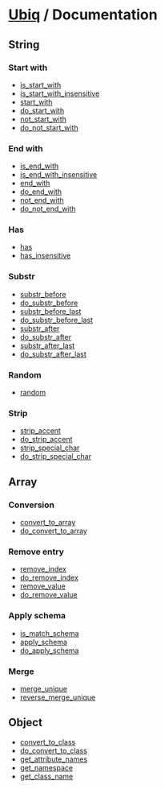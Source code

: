 [Ubiq](https://github.com/Pixel418/Ubiq#readme) / Documentation
======


String
-------- 

### Start with

* [is_start_with](./string/is_start_with.md#readme)
* [is_start_with_insensitive](./string/is_start_with_insensitive.md#readme)
* [start_with](./string/start_with.md#readme)
* [do_start_with](./string/do_start_with.md#readme)
* [not_start_with](./string/not_start_with.md#readme)
* [do_not_start_with](./string/do_not_start_with.md#readme)

### End with

* [is_end_with](./string/is_end_with.md#readme)
* [is_end_with_insensitive](./string/is_end_with_insensitive.md#readme)
* [end_with](./string/end_with.md#readme)
* [do_end_with](./string/do_end_with.md#readme)
* [not_end_with](./string/not_end_with.md#readme)
* [do_not_end_with](./string/do_not_end_with.md#readme)

### Has

* [has](./string/has.md#readme)
* [has_insensitive](./string/has_insensitive.md#readme)

### Substr

* [substr_before](./string/substr_before.md#readme)
* [do_substr_before](./string/do_substr_before.md#readme)
* [substr_before_last](./string/substr_before_last.md#readme)
* [do_substr_before_last](./string/do_substr_before_last.md#readme)
* [substr_after](./string/substr_after.md#readme)
* [do_substr_after](./string/do_substr_after.md#readme)
* [substr_after_last](./string/substr_after_last.md#readme)
* [do_substr_after_last](./string/do_substr_after_last.md#readme)

### Random

* [random](./string/random.md#readme)

### Strip

* [strip_accent](./string/strip_accent.md#readme)
* [do_strip_accent](./string/do_strip_accent.md#readme)
* [strip_special_char](./string/do_strip_special_char.md#readme)
* [do_strip_special_char](./string/do_strip_special_char.md#readme)



Array
-------- 

### Conversion

* [convert_to_array](./array/convert_to_array.md#readme)
* [do_convert_to_array](./array/do_convert_to_array.md#readme)

### Remove entry

* [remove_index](./array/remove_index.md#readme)
* [do_remove_index](./array/do_remove_index.md#readme)
* [remove_value](./array/remove_value.md#readme)
* [do_remove_value](./array/do_remove_value.md#readme)

### Apply schema

* [is_match_schema](./array/is_match_schema.md#readme)
* [apply_schema](./array/apply_schema.md#readme)
* [do_apply_schema](./array/do_apply_schema.md#readme)

### Merge

* [merge_unique](./array/merge_unique.md#readme)
* [reverse_merge_unique](./array/reverse_merge_unique.md#readme)



Object
-------- 

* [convert_to_class](./object/convert_to_class.md#readme)
* [do_convert_to_class](./object/do_convert_to_class.md#readme)
* [get_attribute_names](./object/get_attribute_names.md#readme)
* [get_namespace](./object/get_namespace.md#readme)
* [get_class_name](./object/get_class_name.md#readme)
